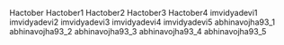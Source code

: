 Hactober
Hactober1
Hactober2
Hactober3
Hactober4
imvidyadevi1
imvidyadevi2
imvidyadevi3
imvidyadevi4
imvidyadevi5
abhinavojha93_1
abhinavojha93_2
abhinavojha93_3
abhinavojha93_4
abhinavojha93_5
